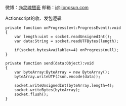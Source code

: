 微博：<a href="http://weibo.com/sunblessyou">@灵魂猥亵</a>
邮箱：i@jiongsun.com


Actionscript的收、发包逻辑

	private function onProgress(evt:ProgressEvent):void
	{
		var length:uint = socket.readUnsignedInt();
		var data:String = socket.readUTFBytes(length);
		
		if(socket.bytesAvailable>=4) onProgress(null);
	}

	private function send(data:Object):void
	{
		var byteArray:ByteArray = new ByteArray();
		byteArray.writeUTF(Json.encode(data));
	
		socket.writeUnsignedInt(byteArray.length+4);
		socket.writeBytes(byteArray);
		socket.flush();
	}